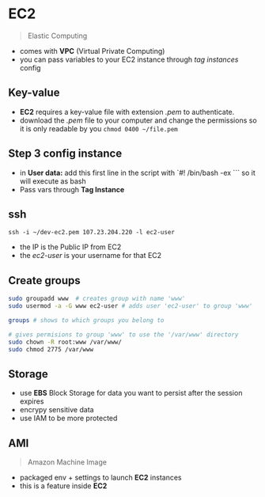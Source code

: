 # EC2

> Elastic Computing

- comes with **VPC** (Virtual Private Computing)
- you can pass variables to your EC2 instance through *tag instances* config 

## Key-value

- **EC2** requires a key-value file with extension *.pem* to authenticate.
- download the *.pem* file to your computer and change the permissions so it is only readable by you `chmod 0400 ~/file.pem`


## Step 3 config instance

- in **User data:** add this first line in the script with `#! /bin/bash -ex ``` so it will execute as bash
- Pass vars through **Tag Instance**

## ssh

`ssh -i ~/dev-ec2.pem 107.23.204.220 -l ec2-user`

- the IP is the Public IP from EC2
- the *ec2-user* is your username for that EC2

## Create groups

```bash
sudo groupadd www  # creates group with name 'www'
sudo usermod -a -G www ec2-user # adds user 'ec2-user' to group 'www'

groups # shows to which groups you belong to

# gives permisions to group 'www' to use the '/var/www' directory
sudo chown -R root:www /var/www/ 
sudo chmod 2775 /var/www

```

## Storage

- use **EBS** Block Storage for data you want to persist after the session expires
- encrypy sensitive data
- use IAM to be more protected

## AMI
> Amazon Machine Image

- packaged env + settings to launch **EC2** instances
- this is a feature inside **EC2**

